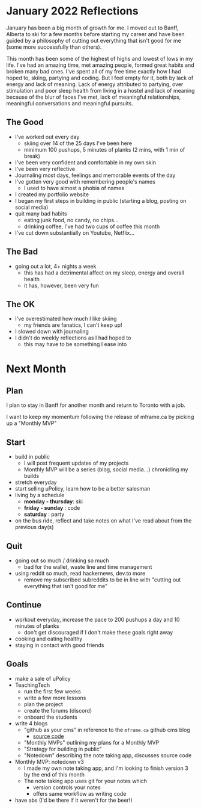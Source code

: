 # January 2022 Reflections

January has been a big month of growth for me. I moved out to Banff, Alberta to ski for a few months before starting my career and have been guided by a philosophy of cutting out everything that isn't good for me (some more successfully than others).

This month has been some of the highest of highs and lowest of lows in my life. I've had an amazing time, met amazing people, formed great habits and broken many bad ones. I've spent all of my free time exactly how I had hoped to, skiing, partying and coding. But I feel empty for it, both by lack of energy and lack of meaning. Lack of energy attributed to partying, over stimulation and poor sleep health from living in a hostel and lack of meaning because of the blur of faces I've met, lack of meaningful relationships, meaningful conversations and meaningful pursuits.


## The Good
- I've worked out every day
    - skiing over 14 of the 25 days I've been here
    - minimum 100 pushups, 5 minutes of planks (2 mins, with 1 min of break)
- I've been very confident and comfortable in my own skin
- I've been very reflective 
- Journaling most days, feelings and memorable events of the day
- I've gotten very good with remembering people's names
    - I used to have almost a phobia of names
- I created my portfolio website
- I began my first steps in building in public (starting a blog, posting on social media)
- quit many bad habits
    - eating junk food, no candy, no chips...
    - drinking coffee, I've had two cups of coffee this month
- I've cut down substantially on Youtube, Netflix...

## The Bad
- going out a lot, 4+ nights a week
    - this has had a detrimental affect on my sleep, energy and overall health
    - it has, however, been very fun

## The OK
- I've overestimated how much I like skiing
    - my friends are fanatics, I can't keep up!
- I slowed down with journaling
- I didn't do weekly reflections as I had hoped to 
    - this may have to be something I ease into



# Next Month
## Plan
I plan to stay in Banff for another month and return to Toronto with a job.

I want to keep my momentum following the release of mframe.ca by picking up a "Monthly MVP" 

## Start
- build in public
    - I will post frequent updates of my projects
    - Monthly MVP will be a series (blog, social media...) chronicling my builds
- stretch everyday
- start selling uPolicy, learn how to be a better salesman
- living by a schedule
    - **monday - thursday**: ski
    - **friday - sunday**  : code
    - **saturday** : party
- on the bus ride, reflect and take notes on what I've read about from the previous day(s)

## Quit
- going out so much / drinking so much
    - bad for the wallet, waste line and time management
- using reddit so much, read hackernews, dev.to more
    - remove my subscribed subreddits to be in line with "cutting out everything that isn't good for me"

## Continue
- workout everyday, increase the pace to 200 pushups a day and 10 minutes of planks
    - don't get discouraged if I don't make these goals right away
- cooking and eating healthy
- staying in contact with good friends

## Goals
- make a sale of uPolicy
- TeachingTech
    - run the first few weeks
    - write a few more lessons
    - plan the project
    - create the forums (discord)
    - onboard the students
- write 4 blogs
    - "github as your cms" in reference to the `mframe.ca` github cms blog
        - [source code](https://github.com/MarcDAFrame/SvelteGithubBlog)
    - "Monthly MVPs" outlining my plans for a Monthly MVP
    - "Strategy for building in public"
    - "Notedown" describing the note taking app, discusses source code
- Monthly MVP: notedown v3
    - I made my own note taking app, and I'm looking to finish version 3 by the end of this month
    - The note taking app uses git for your notes which 
        - version controls your notes
        - offers same workflow as writing code
- have abs (I'd be there if it weren't for the beer!)
